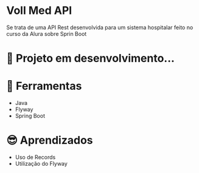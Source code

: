 
# Voll Med API
Se trata de uma API Rest desenvolvida para um sistema hospitalar feito no curso da Alura sobre Sprin Boot


🚧 Projeto em desenvolvimento...
=
🔨 Ferramentas
=
- Java
- Flyway
- Spring Boot

😎 	Aprendizados
=
- Uso de Records
- Utilização do Flyway

